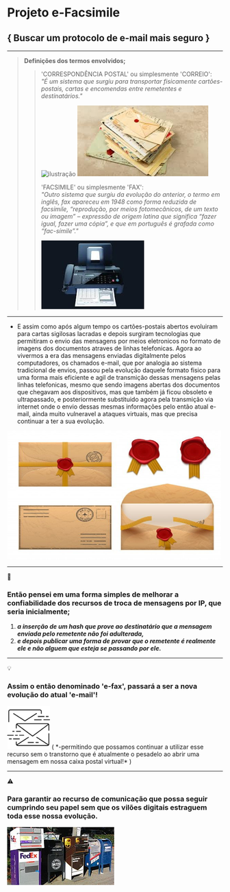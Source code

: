 # Projeto e-Facsimile  
{ Buscar um protocolo de e-mail mais seguro }  
-----------------------------------------------------------------------
---
>**Definições dos termos envolvidos;**
>>'CORRESPONDÊNCIA POSTAL' ou simplesmente 'CORREIO':  
>> *"É um sistema que surgiu para transportar fisicamente cartões-postais, cartas e encomendas entre remetentes e destinatários."*  
>>  
>>![ilustração](/assets/images/cartão_postal.png "Cartões") ![ilustração](/assets/images/cartas.png "Cartas")  
>>
>>  
>>'FACSIMILE' ou simplesmente 'FAX':  
>> *"Outro sistema que surgiu da evolução do anterior, o termo em inglês, fax apareceu em 1948 como forma reduzida de facsimile, “reprodução, por meios fotomecânicos, de um texto ou imagem” – expressão de origem latina que significa “fazer igual, fazer uma cópia”, e que em português é grafada como “fac-símile”."*  
>>  
>>![ilustração](/assets/images/facsimile-fax.png "Facsimile")  
---  
  
* E assim como após algum tempo os cartões-postais abertos evoluiram para 
cartas sigilosas lacradas e depois surgiram tecnologias que permitiram 
o envio das mensagens por meios eletronicos no formato de imagens dos 
documentos atraves de linhas telefonicas.
Agora ao vivermos a era das mensagens enviadas digitalmente pelos 
computadores, os chamados e-mail, que por analogia ao sistema tradicional 
de envios, passou pela evolução daquele formato fisico para uma forma 
mais eficiente e agil de transmição dessas mensagens pelas linhas telefonicas, 
mesmo que sendo imagens abertas dos documentos que chegavam aos dispositivos, 
mas que também já ficou obsoleto e ultrapassado, e posteriormente substituido 
agora pela transmição via internet onde o envio dessas mesmas informações pelo 
então atual e-mail, ainda muito vulneravel a ataques virtuais, mas que precisa 
continuar a ter a sua evolução.  
<img src="/assets/images/e44f570e28e3b7c8df68e2834929ad8b.jpg" width="500" height="300">  
  
---  
:memo:
### Então pensei em uma forma simples de melhorar a confiabilidade dos recursos de troca de mensagens por IP, que seria inicialmente;  
1. ***a inserção de um hash que prove ao destinatário que a mensagem enviada pelo remetente não foi adulterada,***
2. ***e depois publicar uma forma de provar que o remetente é realmente ele e não alguem que esteja se passando por ele.***

---  
:bulb:
### Assim o então denominado **'e-fax'**, passará a ser a nova evolução do atual **'e-mail'**!  
<img src="/assets/images/e-fax_estilo.png" width="100" height="100">  
( *-permitindo que possamos continuar a utilizar esse recurso sem o transtorno que é atualmente o pesadelo ao abrir uma mensagem em nossa caixa postal virtual!* )  

---  
:warning:
### Para garantir ao recurso de comunicação que possa seguir cumprindo seu papel sem que os vilões digitais estraguem toda esse nossa evolução.  
![ilustação](/assets/images/Mailboxes.jpg "caixas postais")  
  
